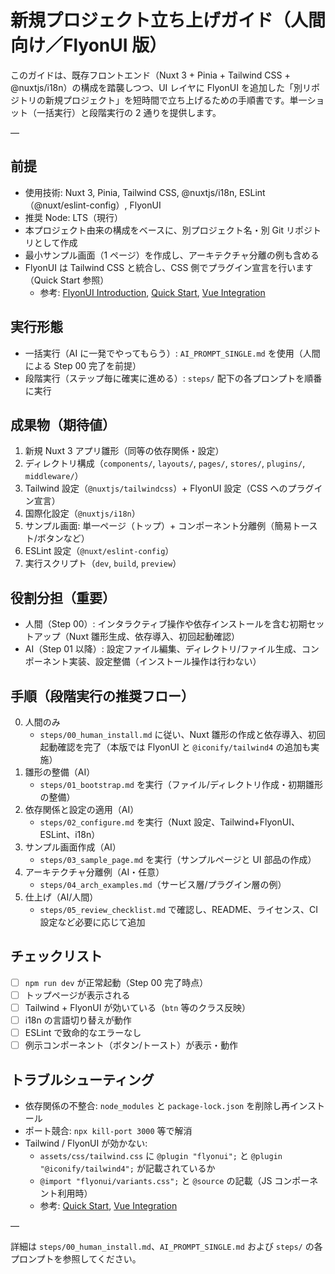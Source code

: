 # 新規プロジェクト立ち上げガイド（人間向け／FlyonUI 版）

このガイドは、既存フロントエンド（Nuxt 3 + Pinia + Tailwind CSS + @nuxtjs/i18n）の構成を踏襲しつつ、UI レイヤに FlyonUI を追加した「別リポジトリの新規プロジェクト」を短時間で立ち上げるための手順書です。単一ショット（一括実行）と段階実行の 2 通りを提供します。

—

## 前提

- 使用技術: Nuxt 3, Pinia, Tailwind CSS, @nuxtjs/i18n, ESLint（@nuxt/eslint-config）, FlyonUI
- 推奨 Node: LTS（現行）
- 本プロジェクト由来の構成をベースに、別プロジェクト名・別 Git リポジトリとして作成
- 最小サンプル画面（1 ページ）を作成し、アーキテクチャ分離の例も含める
- FlyonUI は Tailwind CSS と統合し、CSS 側でプラグイン宣言を行います（Quick Start 参照）
  - 参考: [FlyonUI Introduction](https://flyonui.com/docs/getting-started/introduction/), [Quick Start](https://flyonui.com/docs/getting-started/quick-start/), [Vue Integration](https://flyonui.com/docs/framework-integrations/vuejs/)

## 実行形態

- 一括実行（AI に一発でやってもらう）: `AI_PROMPT_SINGLE.md` を使用（人間による Step 00 完了を前提）
- 段階実行（ステップ毎に確実に進める）: `steps/` 配下の各プロンプトを順番に実行

## 成果物（期待値）

1. 新規 Nuxt 3 アプリ雛形（同等の依存関係・設定）
2. ディレクトリ構成（`components/`, `layouts/`, `pages/`, `stores/`, `plugins/`, `middleware/`）
3. Tailwind 設定（`@nuxtjs/tailwindcss`）+ FlyonUI 設定（CSS へのプラグイン宣言）
4. 国際化設定（`@nuxtjs/i18n`）
5. サンプル画面: 単一ページ（トップ）+ コンポーネント分離例（簡易トースト/ボタンなど）
6. ESLint 設定（`@nuxt/eslint-config`）
7. 実行スクリプト（`dev`, `build`, `preview`）

## 役割分担（重要）

- 人間（Step 00）: インタラクティブ操作や依存インストールを含む初期セットアップ（Nuxt 雛形生成、依存導入、初回起動確認）
- AI（Step 01 以降）: 設定ファイル編集、ディレクトリ/ファイル生成、コンポーネント実装、設定整備（インストール操作は行わない）

## 手順（段階実行の推奨フロー）

0. 人間のみ
   - `steps/00_human_install.md` に従い、Nuxt 雛形の作成と依存導入、初回起動確認を完了（本版では FlyonUI と `@iconify/tailwind4` の追加も実施）
1. 雛形の整備（AI）
   - `steps/01_bootstrap.md` を実行（ファイル/ディレクトリ作成・初期雛形の整備）
2. 依存関係と設定の適用（AI）
   - `steps/02_configure.md` を実行（Nuxt 設定、Tailwind+FlyonUI、ESLint、i18n）
3. サンプル画面作成（AI）
   - `steps/03_sample_page.md` を実行（サンプルページと UI 部品の作成）
4. アーキテクチャ分離例（AI・任意）
   - `steps/04_arch_examples.md`（サービス層/プラグイン層の例）
5. 仕上げ（AI/人間）
   - `steps/05_review_checklist.md` で確認し、README、ライセンス、CI 設定など必要に応じて追加

## チェックリスト

- [ ] `npm run dev` が正常起動（Step 00 完了時点）
- [ ] トップページが表示される
- [ ] Tailwind + FlyonUI が効いている（`btn` 等のクラス反映）
- [ ] i18n の言語切り替えが動作
- [ ] ESLint で致命的なエラーなし
- [ ] 例示コンポーネント（ボタン/トースト）が表示・動作

## トラブルシューティング

- 依存関係の不整合: `node_modules` と `package-lock.json` を削除し再インストール
- ポート競合: `npx kill-port 3000` 等で解消
- Tailwind / FlyonUI が効かない:
  - `assets/css/tailwind.css` に `@plugin "flyonui";` と `@plugin "@iconify/tailwind4";` が記載されているか
  - `@import "flyonui/variants.css";` と `@source` の記載（JS コンポーネント利用時）
  - 参考: [Quick Start](https://flyonui.com/docs/getting-started/quick-start/), [Vue Integration](https://flyonui.com/docs/framework-integrations/vuejs/)

—

詳細は `steps/00_human_install.md`、`AI_PROMPT_SINGLE.md` および `steps/` の各プロンプトを参照してください。
